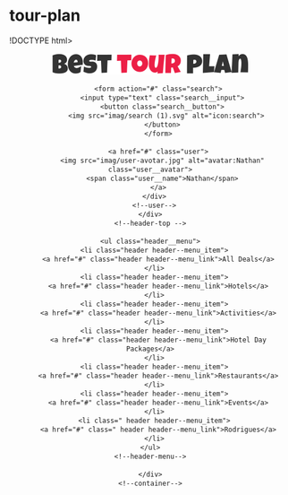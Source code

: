 # tour-plan
!DOCTYPE html>
<html lang="en">

<head>
  <meta charset="UTF-8">
  <meta http-equiv="X-UA-Compatible" content="IE=edge">
  <meta name="viewport" content="width=device-width, initial-scale=1.0">
  <title>Best Tour Plan-Hotel Booking</title>
</head>

<body>
  <header class="header">
    <div class="container">
      <div class="header-top">
        <a href="#" class="logo">
          <img src="imag/horizontal-logo.svg.svg" alt="Logo: Best Tour Plan" class="logo__image">
        </a>

        <form action="#" class="search">
          <input type="text" class="search__input">
          <button class="search__button">
            <img src="imag/search (1).svg" alt="icon:search">
          </button>
        </form>

        <a href="#" class="user">
          <img src="imag/user-avotar.jpg" alt="avatar:Nathan" class="user__avatar">
          <span class="user__name">Nathan</span>
        </a>
      </div>
      <!--user-->
    </div>
    <!--header-top -->

    <ul class="header__menu">
      <li class="header header--menu_item">
        <a href="#" class="header header--menu_link">All Deals</a>
      </li>
      <li class="header header--menu_item">
        <a href="#" class="header header--menu_link">Hotels</a>
      </li>
      <li class="header header--menu_item">
        <a href="#" class="header header--menu_link">Activities</a>
      </li>
      <li class="header header--menu_item">
        <a href="#" class="header header--menu_link">Hotel Day Packages</a>
      </li>
      <li class="header header--menu_item">
        <a href="#" class="header header--menu_link">Restaurants</a>
      </li>
      <li class="header header--menu_item">
        <a href="#" class="header header--menu_link">Events</a>
      </li>
      <li class=" header header--menu_item">
        <a href="#" class=" header header--menu_link">Rodrigues</a>
      </li>
    </ul>
    <!--header-menu-->

    </div>
    <!--container-->

  </header>

</body>

</html>
